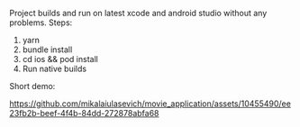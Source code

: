 Project builds and run on latest xcode and android studio without any problems.
Steps: 

1) yarn
2) bundle install
3) cd ios && pod install
4) Run native builds

Short demo:

https://github.com/mikalaiulasevich/movie_application/assets/10455490/ee23fb2b-beef-4f4b-84dd-272878abfa68

